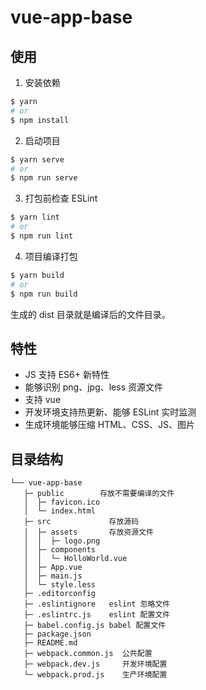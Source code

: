 # vue-app-base

## 使用

1. 安装依赖

```sh
$ yarn
# or 
$ npm install
```

2. 启动项目

```sh
$ yarn serve
# or
$ npm run serve
```

3. 打包前检查 ESLint

```sh
$ yarn lint
# or
$ npm run lint
```

4. 项目编译打包

```sh
$ yarn build
# or
$ npm run build
```

生成的 dist 目录就是编译后的文件目录。

## 特性

- JS 支持 ES6+ 新特性
- 能够识别 png、jpg、less 资源文件
- 支持 vue
- 开发环境支持热更新、能够 ESLint 实时监测
- 生成环境能够压缩 HTML、CSS、JS、图片

## 目录结构

```
└── vue-app-base
   ├─ public        存放不需要编译的文件
   │  ├─ favicon.ico
   │  └─ index.html
   ├─ src             存放源码
   │  ├─ assets       存放资源文件
   │  │  ├─ logo.png
   │  ├─ components
   │  │  └─ HolloWorld.vue
   │  ├─ App.vue
   │  ├─ main.js
   │  └─ style.less
   ├─ .editorconfig
   ├─ .eslintignore   eslint 忽略文件
   ├─ .eslintrc.js    eslint 配置文件
   ├─ babel.config.js babel 配置文件
   ├─ package.json
   ├─ README.md
   ├─ webpack.common.js  公共配置
   ├─ webpack.dev.js     开发环境配置
   └─ webpack.prod.js    生产环境配置
```
